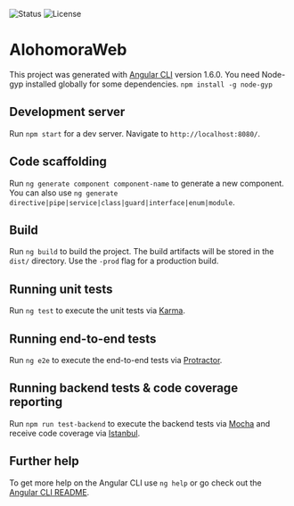 
![Status](https://img.shields.io/badge/status-WIP-red.svg) ![License](https://img.shields.io/badge/license-MIT-blue.svg)

# AlohomoraWeb

This project was generated with [Angular CLI](https://github.com/angular/angular-cli) version 1.6.0.
You need Node-gyp installed globally for some dependencies.
`npm install -g node-gyp`
## Development server

Run `npm start` for a dev server. Navigate to `http://localhost:8080/`.

## Code scaffolding

Run `ng generate component component-name` to generate a new component. You can also use `ng generate directive|pipe|service|class|guard|interface|enum|module`.

## Build

Run `ng build` to build the project. The build artifacts will be stored in the `dist/` directory. Use the `-prod` flag for a production build.

## Running unit tests

Run `ng test` to execute the unit tests via [Karma](https://karma-runner.github.io).

## Running end-to-end tests

Run `ng e2e` to execute the end-to-end tests via [Protractor](http://www.protractortest.org/).

## Running backend tests & code coverage reporting

Run `npm run test-backend` to execute the backend tests via [Mocha](https://mochajs.org/) 
and receive code coverage via [Istanbul](https://istanbul.js.org/).

## Further help

To get more help on the Angular CLI use `ng help` or go check out the [Angular CLI README](https://github.com/angular/angular-cli/blob/master/README.md).

